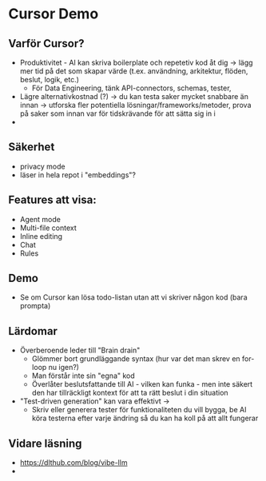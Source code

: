 # Cursor Demo

## Varför Cursor? 
- Produktivitet - AI kan skriva boilerplate och repetetiv kod åt dig -> lägg mer tid på det som skapar värde (t.ex. användning, arkitektur, flöden, beslut, logik, etc.)
  - För Data Engineering, tänk API-connectors, schemas, tester, 
- Lägre alternativkostnad (?) -> du kan testa saker mycket snabbare än innan -> utforska fler potentiella lösningar/frameworks/metoder, prova på saker som innan var för tidskrävande för att sätta sig in i
- 

## Säkerhet
- privacy mode
- läser in hela repot i "embeddings"? 

## Features att visa:
- Agent mode
- Multi-file context
- Inline editing
- Chat 
- Rules

## Demo
- Se om Cursor kan lösa todo-listan utan att vi skriver någon kod (bara prompta)

## Lärdomar
- Överberoende leder till "Brain drain" 
  - Glömmer bort grundläggande syntax (hur var det man skrev en for-loop nu igen?)
  - Man förstår inte sin "egna" kod
  - Överlåter beslutsfattande till AI - vilken kan funka - men inte säkert den har tillräckligt kontext för att ta rätt beslut i din situation
- "Test-driven generation" kan vara effektivt -> 
  - Skriv eller generera tester för funktionaliteten du vill bygga, be AI köra testerna efter varje ändring så du kan ha koll på att allt fungerar 


## Vidare läsning
- https://dlthub.com/blog/vibe-llm
- 